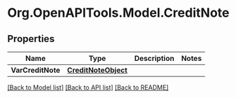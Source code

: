 # Org.OpenAPITools.Model.CreditNote

## Properties

Name | Type | Description | Notes
------------ | ------------- | ------------- | -------------
**VarCreditNote** | [**CreditNoteObject**](CreditNoteObject.md) |  | 

[[Back to Model list]](../README.md#documentation-for-models) [[Back to API list]](../README.md#documentation-for-api-endpoints) [[Back to README]](../README.md)

